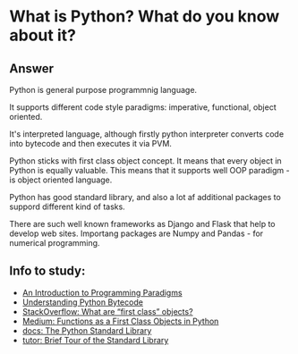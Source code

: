 # What is Python? What do you know about it?

## Answer
Python is general purpose programmnig language.

It supports different code style paradigms: imperative, functional, object oriented.

It's interpreted language, although firstly python interpreter converts code into bytecode and then 
executes it via PVM.

Python sticks with first class object concept. It means that every object in Python is equally valuable.
This means that it supports well OOP paradigm - is object oriented language.

Python has good standard library, and also a lot af additional packages to suppord different kind of tasks.

There are such well known frameworks as Django and Flask that help to develop web sites. 
Importang packages are Numpy and Pandas - for numerical programming.

## Info to study:
* [An Introduction to Programming Paradigms](https://digitalfellows.commons.gc.cuny.edu/2018/03/12/an-introduction-to-programming-paradigms/#orgheadline2)
* [Understanding Python Bytecode](https://towardsdatascience.com/understanding-python-bytecode-e7edaae8734d)
* [StackOverflow: What are “first class” objects?](https://stackoverflow.com/questions/245192/what-are-first-class-objects)
* [Medium: Functions as a First Class Objects in Python](https://medium.com/python-in-plain-english/treat-functions-as-first-class-object-in-python-fde635eec951)
* [docs: The Python Standard Library](https://docs.python.org/3/library/index.html)
* [tutor: Brief Tour of the Standard Library](https://docs.python.org/3/tutorial/stdlib.html)
